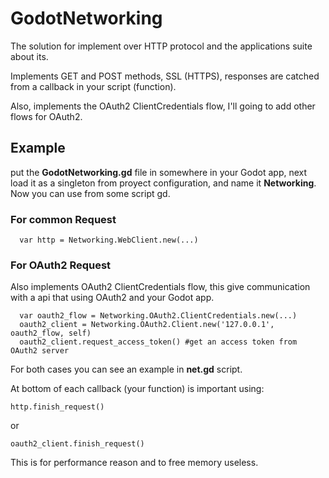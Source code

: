 # GodotNetworking
The solution for implement over HTTP protocol and the applications suite about its.

Implements GET and POST methods, SSL (HTTPS), responses are catched from a callback in your script (function).

Also, implements the OAuth2 ClientCredentials flow, I'll going to add other flows for OAuth2.

## Example

put the **GodotNetworking.gd** file in somewhere in your Godot app,
next load it as a singleton from proyect configuration, and name it **Networking**.
Now you can use from some script gd.

### For common Request

```
  var http = Networking.WebClient.new(...)
```

### For OAuth2 Request

Also implements OAuth2 ClientCredentials flow, this give communication with a api that using OAuth2 and your Godot app.

```
  var oauth2_flow = Networking.OAuth2.ClientCredentials.new(...)
  oauth2_client = Networking.OAuth2.Client.new('127.0.0.1', oauth2_flow, self)
  oauth2_client.request_access_token() #get an access token from OAuth2 server
```

For both cases you can see an example in **net.gd** script.

At bottom of each callback (your function) is important using:
```
http.finish_request()
```
or
```
oauth2_client.finish_request()
```

This is for performance reason and to free memory useless.
